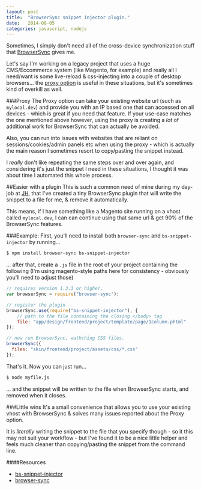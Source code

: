 ```yaml
---
layout: post
title:  "BrowserSync snippet injector plugin."
date:   2014-08-05
categories: javascript, nodejs
---
```


Sometimes, I simply don't need all of the cross-device synchronization stuff that [BrowserSync](http://browsersync.io) gives me. 

Let's say I'm working on a legacy project that uses a huge CMS/Eccommerce system (like Magento, for example) and really all I need/want
is some live-reload & css-injecting into a couple of desktop browsers... the [proxy option](http://www.browsersync.io/docs/options/#option-proxy)
is useful in these situations, but it's sometimes kind of overkill as well.

###Proxy
The Proxy option can take your existing website url (such as `mylocal.dev`) and provide you with an IP based one that can accessed on all devices -
 which is great if you need that feature. If your use-case matches the one mentioned above however, using the proxy is creating a *lot* of
 additional work for BrowserSync that can actually be avoided.
 
 Also, you can run into issues with websites that are reliant on sessions/cookies/admin panels etc when using the proxy - which is actually
  the main reason I sometimes resort to copy/pasting the snippet instead.
 
 I *really* don't like repeating the same steps over and over again, and considering it's just the snippet I need in these situations, I thought
  it was about time I automated this whole process.
 
##Easier with a plugin
 This is such a common need of mine during my day-job at [JH](http://www.wearejh.com/), that I've created a tiny BrowserSync plugin
  that will write the snippet to a file for me, & remove it automatically. 
  
  This means, if I have something like a Magento site running on a vhost called `mylocal.dev`, I can can continue using that same url & get 90%
  of the BrowserSync features.
  
###Example:
First, you'll need to install both `browser-sync` and `bs-snippet-injector` by running...
 
```bash
$ npm install browser-sync bs-snippet-injector
```
 
... after that, create a `.js` file in the root of your project containing the following (I'm using magento-style paths here for consistency - 
obviously you'll need to adjust those)
   
```js
// requires version 1.3.3 or higher.
var browserSync = require("browser-sync");

// register the plugin
browserSync.use(require("bs-snippet-injector"), {
    // path to the file containing the closing </body> tag
    file: "app/design/frontend/project/template/page/1column.phtml" 
});

// now run BrowserSync, wathching CSS files.
browserSync({
  files: "skin/frontend/project/assets/css/*.css"
});
```

That's it. Now you can just run...
 
```bash
$ node myfile.js
```
 
... and the snippet will be written to the file when BrowserSync starts, and removed when it closes.

###Little wins
It's a small convenience that allows you to use your existing vhost with BrowserSync & solves many issues reported about the 
Proxy option.

It is *literally* writing the snippet to the file that you specify though - so it this may not suit your workflow - but I've found it to be a nice
little helper and feels much cleaner than copying/pasting the snippet from the command line.

####Resources

* [bs-snippet-injector](https://github.com/shakyShane/bs-snippet-injector)
* [browser-sync](https://github.com/shakyShane/browser-sync)
  
